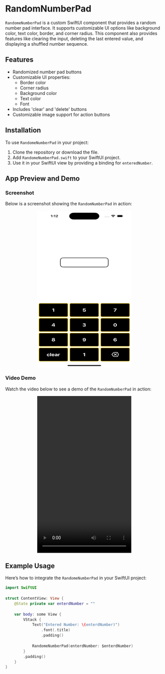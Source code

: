 # RandomNumberPad

`RandomeNumberPad` is a custom SwiftUI component that provides a random number pad interface. It supports customizable UI options like background color, text color, border, and corner radius. This component also provides features like clearing the input, deleting the last entered value, and displaying a shuffled number sequence.

## Features

- Randomized number pad buttons
- Customizable UI properties:
  - Border color
  - Corner radius
  - Background color
  - Text color
  - Font
- Includes 'clear' and 'delete' buttons
- Customizable image support for action buttons

## Installation

To use `RandomeNumberPad` in your project:

1. Clone the repository or download the file.
2. Add `RandomeNumberPad.swift` to your SwiftUI project.
3. Use it in your SwiftUI view by providing a binding for `enteredNumber`.

   
## App Preview and Demo

### Screenshot

Below is a screenshot showing the `RandomNumberPad` in action:

<div style="display: flex; justify-content: center; margin-bottom: 20px;">
    <img src="https://github.com/pgupta4896/RandomNumberPad/blob/main/Resources/Simulator%20Screenshot%20-%20iPhone%2015%20-%202024-09-15%20at%2013.12.30.png" alt="App Preview" width="300" height="500"/>
</div>

### Video Demo

Watch the video below to see a demo of the `RandomNumberPad` in action:

<div style="display: flex; justify-content: center;">
    <video width="300" height="500" controls>
        <source src="https://github.com/pgupta4896/RandomNumberPad/blob/main/Resources/Simulator%20Screen%20Recording%20-%20iPhone%2015%20-%202024-09-15%20at%2013.12.20.mp4" type="video/mp4">
        Your browser does not support the video tag.
    </video>
</div>

## Example Usage

Here’s how to integrate the `RandomeNumberPad` in your SwiftUI project:

```swift
import SwiftUI

struct ContentView: View {
    @State private var enterdNumber = ""

    var body: some View {
        VStack {
            Text("Entered Number: \(enterdNumber)")
                .font(.title)
                .padding()

            RandomeNumberPad(enterdNumber: $enterdNumber)
        }
        .padding()
    }
}
